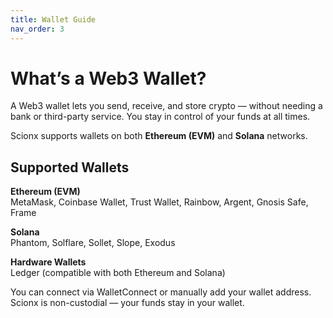 ```yaml
---
title: Wallet Guide
nav_order: 3
---
```


# What’s a Web3 Wallet?

A Web3 wallet lets you send, receive, and store crypto — without needing a bank or third-party service. You stay in control of your funds at all times.

Scionx supports wallets on both **Ethereum (EVM)** and **Solana** networks.

## Supported Wallets

**Ethereum (EVM)**  
MetaMask, Coinbase Wallet, Trust Wallet, Rainbow, Argent, Gnosis Safe, Frame

**Solana**  
Phantom, Solflare, Sollet, Slope, Exodus

**Hardware Wallets**  
Ledger (compatible with both Ethereum and Solana)

You can connect via WalletConnect or manually add your wallet address.  
Scionx is non-custodial — your funds stay in your wallet.


